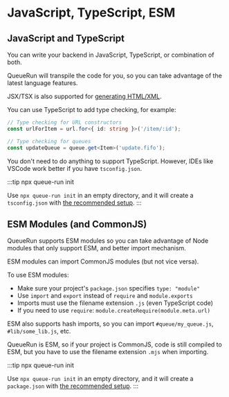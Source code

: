 # JavaScript, TypeScript, ESM

## JavaScript and TypeScript

You can write your backend in JavaScript, TypeScript, or combination of both.

QueueRun will transpile the code for you, so you can take advantage of the latest language features.

JSX/TSX is also supported for [generating HTML/XML](xml).

You can use TypeScript to add type checking, for example:

```ts
// Type checking for URL constructors
const urlForItem = url.for<{ id: string }>('/item/:id');

// Type checking for queues
const updateQueue = queue.get<Item>('update.fifo');
```

You don't need to do anything to support TypeScript. However, IDEs like VSCode work better if you have `tsconfig.json`.

:::tip npx queue-run init

Use `npx queue-run init` in an empty directory, and it will create a `tsconfig.json` with [the recommended setup](developing#tsconfigjson).
:::


## ESM Modules (and CommonJS)

QueueRun supports ESM modules so you can take advantage of Node modules that only support ESM, and better import mechanism.

ESM modules can import CommonJS modules (but not vice versa).

To use ESM modules:

* Make sure your project's `package.json` specifies `type: "module"`
* Use `import` and `export` instead of `require` and `module.exports`
* Imports must use the filename extension `.js` (even TypeScript code)
* If you need to use `require`: `module.createRequire(module.meta.url)`

ESM also supports hash imports, so you can import `#queue/my_queue.js`, `#lib/some_lib.js`, etc.

QueueRun is ESM, so if your project is CommonJS, code is still compiled to ESM, but you have to use the filename extension `.mjs` when importing.

:::tip npx queue-run init

Use `npx queue-run init` in an empty directory, and it will create a `package.json` with [the recommended setup](developing#packagejson).
:::